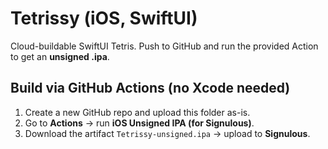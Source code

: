 # Tetrissy (iOS, SwiftUI)
Cloud-buildable SwiftUI Tetris. Push to GitHub and run the provided Action to get an **unsigned .ipa**.

## Build via GitHub Actions (no Xcode needed)
1) Create a new GitHub repo and upload this folder as-is.
2) Go to **Actions** → run **iOS Unsigned IPA (for Signulous)**.
3) Download the artifact `Tetrissy-unsigned.ipa` → upload to **Signulous**.
